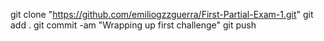 git clone "https://github.com/emiliogzzguerra/First-Partial-Exam-1.git"
git add .
git commit -am "Wrapping up first challenge"
git push